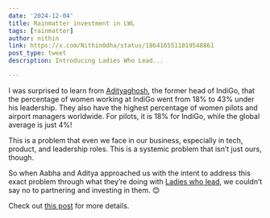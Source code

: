```yaml
---
date: '2024-12-04'
title: Rainmatter investment in LWL
tags: [rainmatter]
author: nithin
link: https://x.com/Nithin0dha/status/1864165511019548861
post_type: tweet
description: Introducing Ladies Who Lead...

---
```


I was surprised to learn from [Adityaghosh](https://x.com/iamadityaghosh), the former head of IndiGo, that the percentage of women working at IndiGo went from 18% to 43% under his leadership. They also have the highest percentage of women pilots and airport managers worldwide. For pilots, it is 18% for IndiGo, while the global average is just 4%!

This is a problem that even we face in our business, especially in tech, product, and leadership roles. This is a systemic problem that isn’t just ours, though.

So when Aabha and Aditya approached us with the intent to address this exact problem through what they’re doing with [Ladies who lead](https://x.com/ladieswholead_), we couldn’t say no to partnering and investing in them. 😊

Check out [this post](https://zerodha.com/z-connect/rainmatter/introducing-ladies-who-lead-lwl) for more details.
